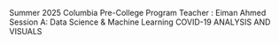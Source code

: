 Summer 2025 
Columbia Pre-College Program
Teacher : Eiman Ahmed
Session A: Data Science & Machine Learning
COVID-19 ANALYSIS AND VISUALS
